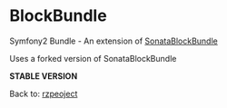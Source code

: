 BlockBundle
===========

Symfony2 Bundle - An extension of [SonataBlockBundle](https://github.com/sonata-project/SonataBlockBundle "SonataBlockBundle")

Uses a forked version of SonataBlockBundle

**STABLE VERSION**

Back to: [rzpeoject](http://rzproject.github.io)

